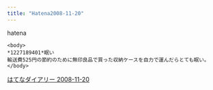```yaml
---
title: "Hatena2008-11-20"
---
```


hatena

```
<body>
*1227189401*眠い
輸送費525円の節約のために無印良品で買った収納ケースを自力で運んだらとても眠い。
</body>
```


[はてなダイアリー 2008-11-20](https://nishiohirokazu.hatenadiary.org/archive/2008/11/20)